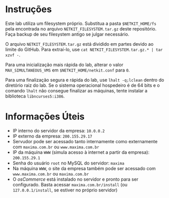 # Instruções
Este lab utiliza um filesystem próprio. Substitua a pasta `$NETKIT_HOME/fs` pela encontrada no arquivo `NETKIT_FILESYSTEM.tar.gz` deste repositório. Faça backup de seu filesystem antigo se julgar necessário.

O arquivo `NETKIT_FILESYSTEM.tar.gz` está dividido em partes devido ao limite do GitHub. Para extraí-lo, use `cat NETKIT_FILESYSTEM.tar.gz.* | tar xzvf -`.

Para uma inicialização mais rápida do lab, alterar o valor `MAX_SIMULTANEOUS_VMS` em `$NETKIT_HOME/netkit.conf` para `0`.

Para uma finalização segura e rápida do lab, use `lhalt -q;lclean` dentro do diretório raiz do lab. Se o sistema operacional hospedeiro é de 64 bits e o comando `lhalt` não consegue finalizar as máquinas, tente instalar a biblioteca `libncurses5:i386`.

# Informações Úteis

* IP interno do servidor da empresa: `10.0.0.2`
* IP externo da empresa: `200.155.29.17`
* Servudor pode ser acessado tanto internamente como externamente com `maxima.com.br` ou `www.maxima.com.br`
* IP da máquina `WWW` (simula acesso à internet a partir da empresa): `200.155.29.1`
* Senha do usuário `root` no MySQL do servidor: `maxima`
* Na máquina `WWW`, o site da empresa também pode ser acessado com `www.maxima.com.br` ou `maxima.com.br`
* O _osCommerce_ está instalado no servidor e pronto para ser configurado. Basta acessar `maxima.com.br/install` (ou `127.0.0.1/install`, se estiver no próprio servidor)
